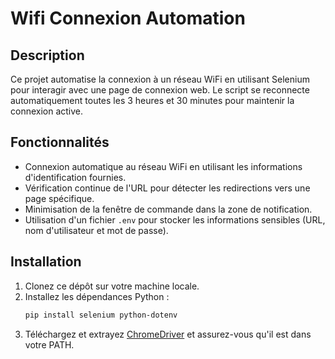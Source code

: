 # Wifi Connexion Automation

## Description

Ce projet automatise la connexion à un réseau WiFi en utilisant Selenium pour interagir avec une page de connexion web. Le script se reconnecte automatiquement toutes les 3 heures et 30 minutes pour maintenir la connexion active.

## Fonctionnalités

- Connexion automatique au réseau WiFi en utilisant les informations d'identification fournies.
- Vérification continue de l'URL pour détecter les redirections vers une page spécifique.
- Minimisation de la fenêtre de commande dans la zone de notification.
- Utilisation d'un fichier `.env` pour stocker les informations sensibles (URL, nom d'utilisateur et mot de passe).

## Installation

1. Clonez ce dépôt sur votre machine locale.
2. Installez les dépendances Python :
    ```sh
    pip install selenium python-dotenv
    ```
3. Téléchargez et extrayez [ChromeDriver](https://sites.google.com/a/chromium.org/chromedriver/downloads) et assurez-vous qu'il est dans votre PATH.
